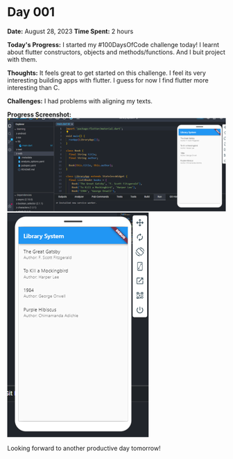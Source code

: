 # Day 001

**Date:** August 28, 2023
**Time Spent:** 2 hours

**Today's Progress:**
I started my #100DaysOfCode challenge today! I learnt about flutter constructors, objects and methods/functions. And I buit project with them.

**Thoughts:**
It feels great to get started on this challenge. I feel its very interesting building apps with flutter. I guess for now I find flutter more interesting than C.

**Challenges:**
I had problems with aligning my texts.

**Progress Screenshot:**
![](./Screenshot%20(1).png)
![](./Screenshot%20(2).png)

Looking forward to another productive day tomorrow!